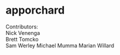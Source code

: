 apporchard
==========
Contributors:  
Nick Venenga  
Brett Tomcko  
Sam Werley
Michael Mumma
Marian Willard  
